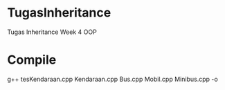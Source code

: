 # TugasInheritance
Tugas Inheritance Week 4 OOP

# Compile
g++ tesKendaraan.cpp Kendaraan.cpp Bus.cpp Mobil.cpp Minibus.cpp -o <nama executable>
